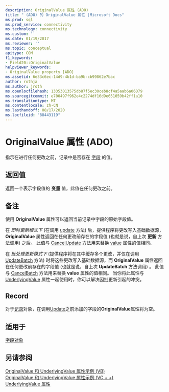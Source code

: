 ```yaml
---
description: OriginalValue 属性 (ADO)
title: " (ADO) 的 OriginalValue 属性 |Microsoft Docs"
ms.prod: sql
ms.prod_service: connectivity
ms.technology: connectivity
ms.custom: ''
ms.date: 01/19/2017
ms.reviewer: ''
ms.topic: conceptual
apitype: COM
f1_keywords:
- Field20::OriginalValue
helpviewer_keywords:
- OriginalValue property [ADO]
ms.assetid: 6e33c6ec-14d9-4b1d-ba9b-cb99862e7bac
author: rothja
ms.author: jroth
ms.openlocfilehash: 13353013575db87f5ec30ceb8cf4a5aab6a06079
ms.sourcegitcommit: e700497f962e4c2274df16d9e651059b42ff1a10
ms.translationtype: MT
ms.contentlocale: zh-CN
ms.lasthandoff: 08/17/2020
ms.locfileid: "88443119"
---
```

# <a name="originalvalue-property-ado"></a>OriginalValue 属性 (ADO)
指示在进行任何更改之前，记录中是否存在 [字段](../../../ado/reference/ado-api/field-object.md) 的值。  
  
## <a name="return-value"></a>返回值  
 返回一个表示字段值的 **变量** 值，此值在任何更改之前。  
  
## <a name="remarks"></a>备注  
 使用 **OriginalValue** 属性可以返回当前记录中字段的原始字段值。  
  
 在 *即时更新模式下* (在调用 [update](../../../ado/reference/ado-api/update-method.md) 方法) 后，提供程序将更改写入基础数据源， **OriginalValue** 属性返回在任何更改前存在的字段值 (也就是说，自上次 **更新** 方法调用) 之后。 此值与 [CancelUpdate](../../../ado/reference/ado-api/cancelupdate-method-ado.md) 方法用来替换 [value](../../../ado/reference/ado-api/value-property-ado.md) 属性的值相同。  
  
 在 *批处理更新模式下* (提供程序将在其中缓存多个更改，并仅在调用 [UpdateBatch](../../../ado/reference/ado-api/updatebatch-method.md) 方法) 时将这些更改写入基础数据源，而 **OriginalValue** 属性返回在任何更改前存在的字段值 (也就是说，自上次 **UpdateBatch** 方法调用) 。 此值与 [CancelBatch](../../../ado/reference/ado-api/cancelbatch-method-ado.md) 方法用来替换 **value** 属性的值相同。 当你将此属性与 [UnderlyingValue](../../../ado/reference/ado-api/underlyingvalue-property.md) 属性一起使用时，你可以解决因批更新引起的冲突。  
  
## <a name="record"></a>Record  
 对于[记录](../../../ado/reference/ado-api/record-object-ado.md)对象，在调用[Update](../../../ado/reference/ado-api/update-method.md)之前添加的字段的**OriginalValue**属性将为空。  
  
## <a name="applies-to"></a>适用于  
 [字段对象](../../../ado/reference/ado-api/field-object.md)  
  
## <a name="see-also"></a>另请参阅  
 [OriginalValue 和 UnderlyingValue 属性示例 (VB) ](../../../ado/reference/ado-api/originalvalue-and-underlyingvalue-properties-example-vb.md)   
 [OriginalValue 和 UnderlyingValue 属性示例 (VC + +) ](../../../ado/reference/ado-api/originalvalue-and-underlyingvalue-properties-example-vc.md)   
 [UnderlyingValue 属性](../../../ado/reference/ado-api/underlyingvalue-property.md)
